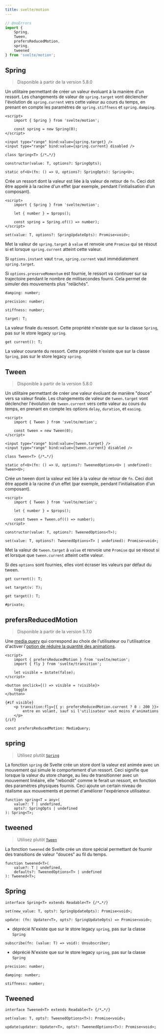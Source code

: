 ```yaml
---
title: svelte/motion
---
```




```js
// @noErrors
import {
	Spring,
	Tween,
	prefersReducedMotion,
	spring,
	tweened
} from 'svelte/motion';
```

## Spring

<blockquote class="since note">

Disponible à partir de la version 5.8.0

</blockquote>

Un utilitaire permettant de créer un valeur évoluant à la manière d'un ressort. Les changements de
valeur de `spring.target` vont déclencher l'évolution de `spring.current` vers cette valeur au cours
du temps, en prenant en compte les paramètres de `spring.stiffness` et `spring.damping`.

```svelte
<script>
	import { Spring } from 'svelte/motion';

	const spring = new Spring(0);
</script>

<input type="range" bind:value={spring.target} />
<input type="range" bind:value={spring.current} disabled />
```

<div class="ts-block">

```dts
class Spring<T> {/*…*/}
```

<div class="ts-block-property">

```dts
constructor(value: T, options?: SpringOpts);
```

<div class="ts-block-property-details"></div>
</div>

<div class="ts-block-property">

```dts
static of<U>(fn: () => U, options?: SpringOpts): Spring<U>;
```

<div class="ts-block-property-details">

Crée un ressort dont la valeur est liée à la valeur de retour de `fn`. Ceci doit être appelé à la
racine d'un effet (par exemple, pendant l'initialisation d'un composant).

```svelte
<script>
	import { Spring } from 'svelte/motion';

	let { number } = $props();

	const spring = Spring.of(() => number);
</script>
```

</div>
</div>

<div class="ts-block-property">

```dts
set(value: T, options?: SpringUpdateOpts): Promise<void>;
```

<div class="ts-block-property-details">

Met la valeur de `spring.target` à `value` et renvoie une `Promise` qui se résout si et lorsque
`spring.current` atteint cette valeur.

Si `options.instant` vaut `true`, `spring.current` vaut immédiatement `spring.target`.

Si `options.preserveMomentum` est fournie, le ressort va continuer sur sa trajectoire pendant le
nombre de millisecondes fourni. Cela permet de simuler des mouvements plus "relâchés".

</div>
</div>

<div class="ts-block-property">

```dts
damping: number;
```

<div class="ts-block-property-details"></div>
</div>

<div class="ts-block-property">

```dts
precision: number;
```

<div class="ts-block-property-details"></div>
</div>

<div class="ts-block-property">

```dts
stiffness: number;
```

<div class="ts-block-property-details"></div>
</div>

<div class="ts-block-property">

```dts
target: T;
```

<div class="ts-block-property-details">

La valeur finale du ressort.
Cette propriété n'existe que sur la classe `Spring`, pas sur le store legacy `spring`.

</div>
</div>

<div class="ts-block-property">

```dts
get current(): T;
```

<div class="ts-block-property-details">

La valeur courante du ressort.
Cette propriété n'existe que sur la classe `Spring`, pas sur le store legacy `spring`.

</div>
</div></div>



## Tween

<blockquote class="since note">

Disponible à partir de la version 5.8.0

</blockquote>

Un utilitaire permettant de créer une valeur évoluant de manière "douce" vers sa valeur finale. Les
changements de valeur de `tween.target` vont déclencher l'évolution de `tween.current` vers cette
valeur au cours du temps, en prenant en compte les options `delay`, `duration`, et `easing`.

```svelte
<script>
	import { Tween } from 'svelte/motion';

	const tween = new Tween(0);
</script>

<input type="range" bind:value={tween.target} />
<input type="range" bind:value={tween.current} disabled />
```

<div class="ts-block">

```dts
class Tween<T> {/*…*/}
```

<div class="ts-block-property">

```dts
static of<U>(fn: () => U, options?: TweenedOptions<U> | undefined): Tween<U>;
```

<div class="ts-block-property-details">

Crée un tween dont la valeur est liée à la valeur de retour de `fn`.
Ceci doit être appelé à la racine d'un effet (par exemple, pendant l'initialisation d'un composant).

```svelte
<script>
	import { Tween } from 'svelte/motion';

	let { number } = $props();

	const tween = Tween.of(() => number);
</script>
```

</div>
</div>

<div class="ts-block-property">

```dts
constructor(value: T, options?: TweenedOptions<T>);
```

<div class="ts-block-property-details"></div>
</div>

<div class="ts-block-property">

```dts
set(value: T, options?: TweenedOptions<T> | undefined): Promise<void>;
```

<div class="ts-block-property-details">

Met la valeur de `tween.target` à `value` et renvoie une `Promise` qui se résout si et lorsque que
`tween.current` atteint cette valeur.

Si des `options` sont fournies, elles vont écraser les valeurs par défaut du tween.

</div>
</div>

<div class="ts-block-property">

```dts
get current(): T;
```

<div class="ts-block-property-details"></div>
</div>

<div class="ts-block-property">

```dts
set target(v: T);
```

<div class="ts-block-property-details"></div>
</div>

<div class="ts-block-property">

```dts
get target(): T;
```

<div class="ts-block-property-details"></div>
</div>

<div class="ts-block-property">

```dts
#private;
```

<div class="ts-block-property-details"></div>
</div></div>



## prefersReducedMotion

<blockquote class="since note">

Disponible à partir de la version 5.7.0

</blockquote>

Une [media query](/docs/svelte/svelte-reactivity#MediaQuery) qui correspond au choix de
l'utilisateur ou l'utilisatrice d'activer l'[option de réduire la quantité des
animations](https://developer.mozilla.org/en-US/docs/Web/CSS/@media/prefers-reduced-motion).

```svelte
<script>
	import { prefersReducedMotion } from 'svelte/motion';
	import { fly } from 'svelte/transition';

	let visible = $state(false);
</script>

<button onclick={() => visible = !visible}>
	toggle
</button>

{#if visible}
	<p transition:fly={{ y: prefersReducedMotion.current ? 0 : 200 }}>
		entre en volant, sauf si l'utilisateur veut moins d'animations
	</p>
{/if}
```

<div class="ts-block">

```dts
const prefersReducedMotion: MediaQuery;
```

</div>



## spring

<blockquote class="tag deprecated note">

Utilisez plutôt [`Spring`](/docs/svelte/svelte-motion#Spring)

</blockquote>

La fonction `spring` de Svelte crée un store dont la valeur est animée avec un mouvement qui simule
le comportement d'un ressort. Ceci signifie que lorsque la valeur du store change, au lieu de
transitionner avec un mouvement linéaire, elle "rebondit" comme le ferait un ressort, en fonction
des paramètres physiques fournis. Ceci ajoute un certain niveau de réalisme aux mouvements et
permet d'améliorer l'expérience utilisateur.

<div class="ts-block">

```dts
function spring<T = any>(
	value?: T | undefined,
	opts?: SpringOpts | undefined
): Spring<T>;
```

</div>



## tweened

<blockquote class="tag deprecated note">

Utilisez plutôt [`Tween`](/docs/svelte/svelte-motion#Tween)

</blockquote>

La fonction `tweened` de Svelte crée un store spécial permettant de fournir des transitions de
valeur "douces" au fil du temps.

<div class="ts-block">

```dts
function tweened<T>(
	value?: T | undefined,
	defaults?: TweenedOptions<T> | undefined
): Tweened<T>;
```

</div>



## Spring

<div class="ts-block">

```dts
interface Spring<T> extends Readable<T> {/*…*/}
```

<div class="ts-block-property">

```dts
set(new_value: T, opts?: SpringUpdateOpts): Promise<void>;
```

<div class="ts-block-property-details"></div>
</div>

<div class="ts-block-property">

```dts
update: (fn: Updater<T>, opts?: SpringUpdateOpts) => Promise<void>;
```

<div class="ts-block-property-details">

<div class="ts-block-property-bullets">

- <span class="tag deprecated">déprécié</span> N'existe que sur le store legacy `spring`, pas sur la
classe `Spring`

</div>

</div>
</div>

<div class="ts-block-property">

```dts
subscribe(fn: (value: T) => void): Unsubscriber;
```

<div class="ts-block-property-details">

<div class="ts-block-property-bullets">

- <span class="tag deprecated">déprécié</span> N'existe que sur le store legacy `spring`, pas sur la
classe `Spring`

</div>

</div>
</div>

<div class="ts-block-property">

```dts
precision: number;
```

<div class="ts-block-property-details"></div>
</div>

<div class="ts-block-property">

```dts
damping: number;
```

<div class="ts-block-property-details"></div>
</div>

<div class="ts-block-property">

```dts
stiffness: number;
```

<div class="ts-block-property-details"></div>
</div></div>

## Tweened

<div class="ts-block">

```dts
interface Tweened<T> extends Readable<T> {/*…*/}
```

<div class="ts-block-property">

```dts
set(value: T, opts?: TweenedOptions<T>): Promise<void>;
```

<div class="ts-block-property-details"></div>
</div>

<div class="ts-block-property">

```dts
update(updater: Updater<T>, opts?: TweenedOptions<T>): Promise<void>;
```

<div class="ts-block-property-details"></div>
</div></div>


